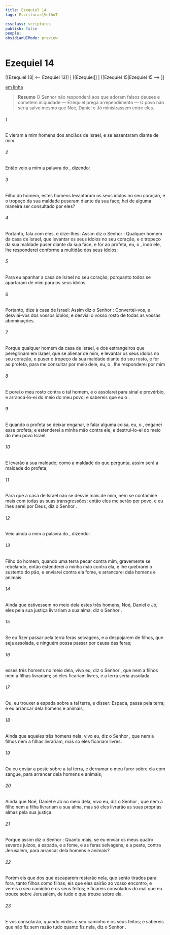```yaml
---
title: Ezequiel 14
tags: Escrituras\VelhoT

cssclass: scriptures
publish: false
people:
obsidianUIMode: preview
---
```


# Ezequiel 14
[[Ezequiel 13| <-- Ezequiel 13]] | [[Ezequiel]] | [[Ezequiel 15|Ezequiel 15 --> ]]

[em linha](https://churchofjesuschrist.org/study/scriptures/ot/ezek/14?lang=por)

> __Resumo__
O Senhor não responderá aos que adoram falsos deuses e cometem iniquidade — Ezequiel prega arrependimento — O povo não seria salvo mesmo que Noé, Daniel e Jó ministrassem entre eles.

###### 1 
E vieram a mim  homens dos anciãos de Israel, e se assentaram diante de mim.

###### 2 
Então veio a mim a palavra do , dizendo:

###### 3 
Filho do homem, estes homens levantaram os seus ídolos no seu coração, e o tropeço da sua maldade puseram diante da sua face; hei de alguma maneira ser consultado por eles?

###### 4 
Portanto, fala com eles, e dize-lhes: Assim diz o Senhor : Qualquer homem da casa de Israel, que levantar os seus ídolos no seu coração, e o tropeço da sua maldade puser diante da sua face, e for ao profeta, eu, o , indo ele, lhe responderei conforme a multidão dos seus ídolos;

###### 5 
Para eu apanhar a casa de Israel no seu coração, porquanto todos se apartaram de mim para  os seus ídolos.

###### 6 
Portanto, dize à casa de Israel: Assim diz o Senhor : Convertei-vos, e desviai-vos dos vossos ídolos; e desviai o vosso rosto de todas as vossas abominações.

###### 7 
Porque qualquer homem da casa de Israel, e dos estrangeiros que peregrinam em Israel, que se alienar de mim, e levantar os seus ídolos no seu coração, e puser o tropeço da sua maldade diante do seu rosto, e for ao profeta, para me consultar por meio dele, eu, o , lhe responderei por mim 

###### 8 
E porei o meu rosto contra o tal homem, e o assolarei para  sinal e  provérbio, e arrancá-lo-ei do meio do meu povo; e sabereis que eu  o .

###### 9 
E quando o profeta se deixar enganar, e falar alguma coisa, eu, o , enganei esse profeta; e estenderei a minha mão contra ele, e destruí-lo-ei do meio do meu povo Israel.

###### 10 
E levarão a sua maldade; como  a maldade do que pergunta, assim será a maldade do profeta;

###### 11 
Para que a casa de Israel não se desvie mais de mim, nem se contamine mais com todas as suas transgressões; então eles me serão por povo, e eu lhes serei por Deus, diz o Senhor .

###### 12 
Veio ainda a mim a palavra do , dizendo:

###### 13 
Filho do homem, quando uma terra pecar contra mim, gravemente se rebelando, então estenderei a minha mão contra ela, e lhe quebrarei o sustento do pão, e enviarei contra ela fome, e arrancarei dela homens e animais.

###### 14 
Ainda que estivessem no meio dela estes três homens, Noé, Daniel e Jó, eles pela sua justiça livrariam  a sua alma, diz o Senhor .

###### 15 
Se eu fizer passar pela terra feras selvagens, e  a despojarem de filhos, que  seja assolada, e ninguém possa passar  por causa das feras;

###### 16 
 esses três homens  no meio dela, vivo eu, diz o Senhor , que nem a filhos nem a filhas livrariam; só eles ficariam livres, e a terra seria assolada.

###### 17 
Ou,  eu trouxer a espada sobre a tal terra, e disser: Espada, passa pela terra; e eu arrancar dela homens e animais,

###### 18 
Ainda que aqueles três homens  nela, vivo eu, diz o Senhor , que nem a filhos nem a filhas livrariam, mas só eles ficariam livres.

###### 19 
Ou  eu enviar a peste sobre a tal terra, e derramar o meu furor sobre ela com sangue, para arrancar dela homens e animais,

###### 20 
Ainda que Noé, Daniel e Jó  no meio dela, vivo eu, diz o Senhor , que nem a  filho nem a  filha livrariam a sua alma, mas só eles livrarão as suas próprias almas pela sua justiça.

###### 21 
Porque assim diz o Senhor : Quanto mais, se eu enviar os meus quatro severos juízos, a espada, e a fome, e as feras selvagens, e a peste, contra Jerusalém, para arrancar dela homens e animais?

###### 22 
Porém eis que  dos que escaparem restarão nela, que serão tirados para fora, tanto filhos como filhas; eis que eles sairão ao vosso encontro, e vereis o seu caminho e os seus feitos; e ficareis consolados do mal que eu trouxe sobre Jerusalém,  de tudo o que trouxe sobre ela.

###### 23 
E vos consolarão, quando virdes o seu caminho e os seus feitos; e sabereis que não fiz sem razão tudo quanto fiz nela, diz o Senhor .

